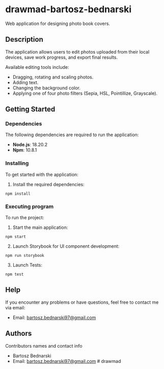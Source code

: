 # drawmad-bartosz-bednarski

Web application for designing photo book covers.

## Description

The application allows users to edit photos uploaded from their local devices, save work progress, and export final results.

Available editing tools include:

- Dragging, rotating and scaling photos.
- Adding text.
- Changing the background color.
- Applying one of four photo filters (Sepia, HSL, Pointillize, Grayscale).

## Getting Started

### Dependencies

The following dependencies are required to run the application:

- **Node.js**: 18.20.2
- **Npm**: 10.8.1

### Installing

To get started with the application:

1. Install the required dependencies:

```
npm install
```

### Executing program

To run the project:

1. Start the main application:

```
npm start
```

2. Launch Storybook for UI component development:

```
npm run storybook
```

3. Launch Tests:

```
npm test
```

## Help

If you encounter any problems or have questions, feel free to contact me via email:

- Email: bartosz.bednarski97@gmail.com

## Authors

Contributors names and contact info

- Bartosz Bednarski
- Email: bartosz.bednarski97@gmail.com
#   d r a w m a d  
 